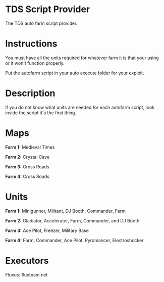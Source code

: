 # TDS Script Provider
The TDS auto farm script provider.

# Instructions

You must have all the units required for whatever farm it is that your using or it won't function properly.

Put the autofarm script in your auto execute folder for your exploit.

# Description
If you do not know what units are needed for each autofarm script, look inside the script it's the first thing.

# Maps

**Farm 1:** Medieval Times

**Farm 2:** Crystal Cave

**Farm 3:** Cross Roads

**Farm 4:** Cross Roads

# Units

**Farm 1:** Minigunner, Militant, DJ Booth, Commander, Farm

**Farm 2:** Gladiator, Accelerator, Farm, Commander, and DJ Booth

**Farm 3:** Ace Pilot, Freezer, Military Base

**Farm 4:** Farm, Commander, Ace Pilot, Pyromancer, Electroshocker

# Executors

Fluxus: fluxteam.net
